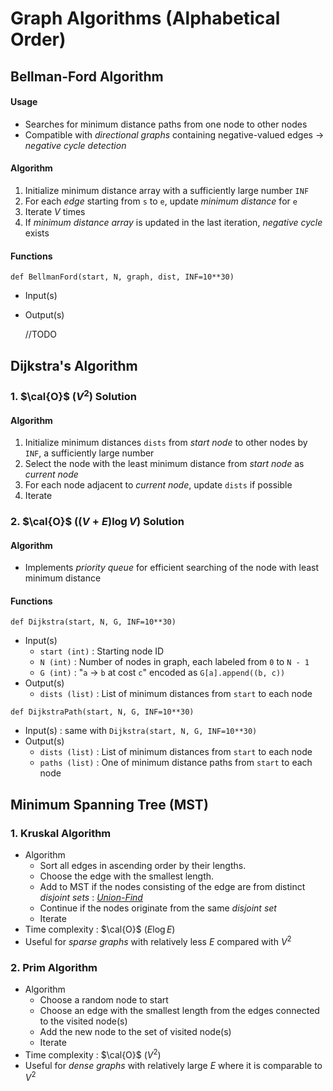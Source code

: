 # **Graph Algorithms (Alphabetical Order)**

## **Bellman-Ford Algorithm**
#### **Usage**
* Searches for minimum distance paths from one node to other nodes
* Compatible with *directional graphs* containing negative-valued edges $\rightarrow$ *negative cycle detection*

#### **Algorithm**
1. Initialize minimum distance array with a sufficiently large number `INF`
2. For each *edge* starting from `s` to `e`, update *minimum distance* for `e`
3. Iterate $V$ times
4. If *minimum distance array* is updated in the last iteration, *negative cycle* exists

#### **Functions**
`def BellmanFord(start, N, graph, dist, INF=10**30)`
* Input(s)
* Output(s)

  //TODO

## **Dijkstra's Algorithm**
### **1. $\cal{O}$ $(V^2)$ Solution**
#### **Algorithm**
1. Initialize minimum distances `dists` from *start node* to other nodes by `INF`, a sufficiently large number
2. Select the node with the least minimum distance from *start node* as *current node*
3. For each node adjacent to *current node*, update `dists` if possible
4. Iterate

### **2. $\cal{O}$ $((V + E) \log V)$ Solution**
#### **Algorithm**
* Implements *priority queue* for efficient searching of the node with least minimum distance

#### **Functions**
`def Dijkstra(start, N, G, INF=10**30)`
* Input(s)
  * `start (int)` : Starting node ID
  * `N (int)` : Number of nodes in graph, each labeled from `0` to `N - 1`
  * `G (int)` : "`a` $\rightarrow$ `b` at cost `c`" encoded as `G[a].append((b, c))`
* Output(s)
  * `dists (list)` : List of minimum distances from `start` to each node

`def DijkstraPath(start, N, G, INF=10**30)`
* Input(s) : same with `Dijkstra(start, N, G, INF=10**30)`
* Output(s)
  * `dists (list)` : List of minimum distances from `start` to each node
  * `paths (list)` : One of minimum distance paths from `start` to each node


## **Minimum Spanning Tree (MST)**
### **1. Kruskal Algorithm**
* Algorithm
  * Sort all edges in ascending order by their lengths.
  * Choose the edge with the smallest length.
  * Add to MST if the nodes consisting of the edge are from distinct *disjoint sets* : *<u>Union-Find</u>*
  * Continue if the nodes originate from the same *disjoint set*
  * Iterate
* Time complexity : $\cal{O}$ $(E \log E)$
* Useful for *sparse graphs* with relatively less $E$ compared with $V^2$

### **2. Prim Algorithm**
* Algorithm
  * Choose a random node to start
  * Choose an edge with the smallest length from the edges connected to the visited node(s)
  * Add the new node to the set of visited node(s)
  * Iterate
* Time complexity : $\cal{O}$ $(V^2)$
* Useful for *dense graphs* with relatively large $E$ where it is comparable to $V^2$



